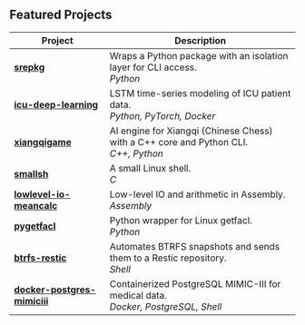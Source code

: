 

## Featured Projects  

| Project | Description |
|---------|------------|
| [**srepkg**](https://github.com/duanegoodner/srepkg) | Wraps a Python package with an isolation layer for CLI access.<br> *Python* |
| [**icu-deep-learning**](https://github.com/duanegoodner/icu-deep-learning) | LSTM time-series modeling of ICU patient data.<br> *Python, PyTorch, Docker* |
| [**xiangqigame**](https://github.com/duanegoodner/xiangqigame) | AI engine for Xiangqi (Chinese Chess) with a C++ core and Python CLI.<br> *C++, Python* |
| [**smallsh**](https://github.com/duanegoodner/smallsh) | A small Linux shell.<br> *C* |
| [**lowlevel-io-meancalc**](https://github.com/duanegoodner/lowlevel_io_meancalc) | Low-level IO and arithmetic in Assembly.<br> *Assembly* |
| [**pygetfacl**](https://github.com/duanegoodner/pygetfacl) | Python wrapper for Linux getfacl.<br> *Python* |
| [**btrfs-restic**](https://github.com/duanegoodner/btrfs-restic) | Automates BTRFS snapshots and sends them to a Restic repository.<br> *Shell* |
| [**docker-postgres-mimiciii**](https://github.com/duanegoodner/docker-postgres-mimiciii) | Containerized PostgreSQL MIMIC-III for medical data.<br> *Docker, PostgreSQL, Shell* |

